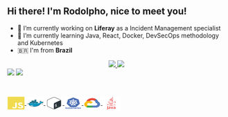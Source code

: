 ## Hi there! I'm Rodolpho, nice to meet you!

- 🔭 I’m currently working on **Liferay** as a Incident Management specialist
- 🌱 I’m currently learning Java, React, Docker, DevSecOps methodology and Kubernetes
- 🇧🇷 I'm from **Brazil**

<div align="center">
  <a href="https://github.com/rodolphobarbosa">
  <img height="170em" src="https://github-readme-stats.vercel.app/api?username=rodolphobarbosa&show_icons=true&theme=dracula&include_all_commits=true&count_private=true"/>
  <img height="170em" src="https://github-readme-stats.vercel.app/api/top-langs/?username=rodolphobarbosa&layout=compact&langs_count=7&theme=dracula"/>
</div>

 
<div>
      <a href="https://instagram.com/rodolphobarbosaa" target="_blank"><img src="https://img.shields.io/badge/-Instagram-%23E4405F?style=for-the-badge&logo=instagram&logoColor=white" target="_blank"></a>
    <a href="https://www.linkedin.com/in/rodolphobarbosa" target="_blank"><img src="https://img.shields.io/badge/-LinkedIn-%230077B5?style=for-the-badge&logo=linkedin&logoColor=white" target="_blank"></a> 
</div>

  ##
  
<div style="display: inline_block"><br>
  <a href="https://github.com/rodolphobarbosa" target="_blank">
  <img align="center" alt="Rods-Js" height="30" width="40" src="https://raw.githubusercontent.com/devicons/devicon/master/icons/javascript/javascript-plain.svg">
  <img align="center" alt="Rods-Docker" height="30" width="40" src="https://raw.githubusercontent.com/devicons/devicon/master/icons/docker/docker-original.svg">
  <img align="center" alt="Rod-Bash" height="30" width="40" src="https://raw.githubusercontent.com/devicons/devicon/master/icons/bash/bash-original.svg">
  <img align="center" alt="Rods-Docker" height="30" width="40" src="https://raw.githubusercontent.com/devicons/devicon/master/icons/kubernetes/kubernetes-plain-wordmark.svg">
  <img align="center" alt="Rods-gcp" height="30" width="40" src="https://raw.githubusercontent.com/devicons/devicon/master/icons/googlecloud/googlecloud-original.svg">
  <img align="center" alt="Rods-Java" height="30" width="40" src="https://raw.githubusercontent.com/devicons/devicon/master/icons/java/java-plain-wordmark.svg">

</div>

